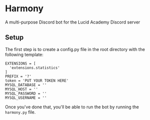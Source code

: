 # Harmony
A multi-purpose Discord bot for the Lucid Academy Discord server

## Setup
The first step is to create a config.py file in the root directory with the following template:
```
EXTENSIONS = [
  'extensions.statistics'
]
PREFIX = '?'
token = 'PUT YOUR TOKEN HERE'
MYSQL_DATABASE = ''
MYSQL_HOST = ''
MYSQL_PASSWORD = ''
MYSQL_USERNAME = ''
```

Once you've done that, you'll be able to run the bot by running the `harmony.py` file.
